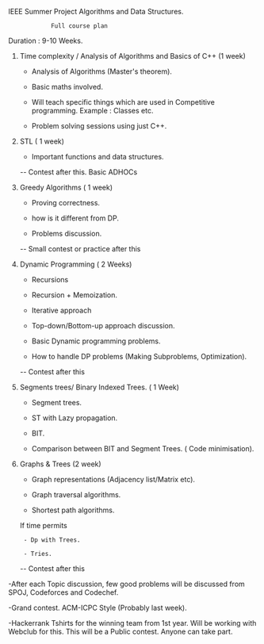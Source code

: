 IEEE Summer Project Algorithms and Data Structures.

				Full course plan

Duration : 9-10 Weeks.

1) Time complexity / Analysis of Algorithms and Basics of C++ (1 week)
	
	- Analysis of Algorithms (Master's theorem).
	
	- Basic maths involved.
	
	- Will teach specific things which are used in Competitive programming. Example : Classes etc.
	
	- Problem solving sessions using just C++.


2) STL ( 1 week) 

	- Important functions and data structures.	
	

	-- Contest after this. Basic ADHOCs



3) Greedy Algorithms ( 1 week)
	
	- Proving correctness.
	
	- how is it different from DP.
	
	- Problems discussion. 

	
	-- Small contest or practice after this


4) Dynamic Programming ( 2 Weeks)
	
	- Recursions
	
	- Recursion + Memoization.
	
	- Iterative approach

	- Top-down/Bottom-up approach discussion.	

	- Basic Dynamic programming problems.

	- How to handle DP problems (Making Subproblems, Optimization).


	-- Contest after this


5) Segments trees/ Binary Indexed Trees. ( 1 Week)

	- Segment trees.

	- ST with Lazy propagation.

	- BIT.

	- Comparison between BIT and Segment Trees. ( Code minimisation).


6) Graphs & Trees (2 week)

	- Graph representations (Adjacency list/Matrix etc).

	- Graph traversal algorithms.

	- Shortest path algorithms. 

	If time permits 

		- Dp with Trees.

		- Tries.


	-- Contest after this


-After each Topic discussion, few good problems will be discussed from SPOJ, Codeforces and Codechef.


-Grand contest. ACM-ICPC Style (Probably last week).

-Hackerrank Tshirts for the winning team from 1st year. Will be working with Webclub for this. This will be a Public contest. Anyone can take part. 

